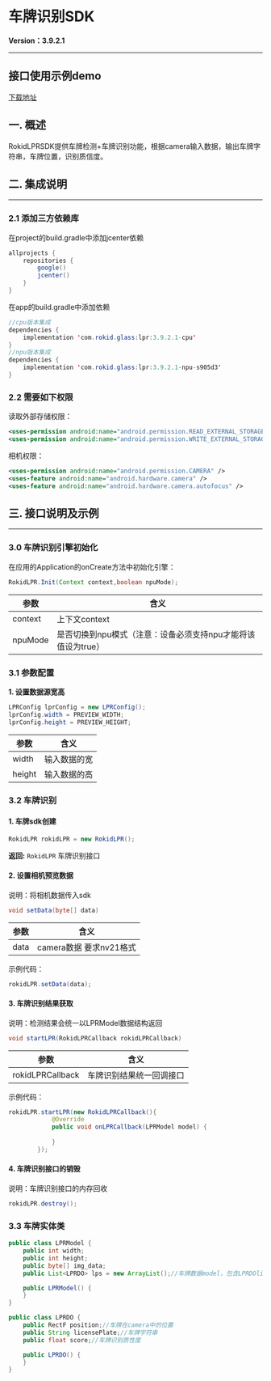 # 车牌识别SDK
**Version：3.9.2.1**

---

## 接口使用示例demo
[下载地址](https://static.rokidcdn.com/sdk/sdk_lprsdk_demo-d96e88c.zip)

## 一. 概述

RokidLPRSDK提供车牌检测+车牌识别功能，根据camera输入数据，输出车牌字符串，车牌位置，识别质信度。

## 二. 集成说明
---
### 2.1 添加三方依赖库
在project的build.gradle中添加jcenter依赖
```java
allprojects {
    repositories {
        google()
        jcenter()
    }
}
```

在app的build.gradle中添加依赖
```java
//cpu版本集成
dependencies {
    implementation 'com.rokid.glass:lpr:3.9.2.1-cpu'
}
//npu版本集成
dependencies {
    implementation 'com.rokid.glass:lpr:3.9.2.1-npu-s905d3'
}
```

### 2.2 需要如下权限
读取外部存储权限：
```xml
<uses-permission android:name="android.permission.READ_EXTERNAL_STORAGE"/>
<uses-permission android:name="android.permission.WRITE_EXTERNAL_STORAGE/>
```
相机权限：
```xml
<uses-permission android:name="android.permission.CAMERA" />
<uses-feature android:name="android.hardware.camera" />
<uses-feature android:name="android.hardware.camera.autofocus" />
```

## 三. 接口说明及示例
---
### 3.0 车牌识别引擎初始化
在应用的Application的onCreate方法中初始化引擎：
```java
RokidLPR.Init(Context context,boolean npuMode);
```
参数|含义
------|---------
context | 上下文context
npuMode | 是否切换到npu模式（注意：设备必须支持npu才能将该值设为true）


### 3.1 参数配置
**1. 设置数据源宽高**
``` java
LPRConfig lprConfig = new LPRConfig();
lprConfig.width = PREVIEW_WIDTH;
lprConfig.height = PREVIEW_HEIGHT;
```
参数|含义
------|---------
width | 输入数据的宽
height | 输入数据的高


### 3.2 车牌识别
#### 1. 车牌sdk创建
``` java
RokidLPR rokidLPR = new RokidLPR();
```

**返回:**
`RokidLPR` 车牌识别接口

#### 2. 设置相机预览数据
说明：将相机数据传入sdk
``` java
void setData(byte[] data)
```
参数|含义
------|---------
data | camera数据 要求nv21格式

示例代码：
```java
rokidLPR.setData(data);
```
#### 3. 车牌识别结果获取
说明：检测结果会统一以LPRModel数据结构返回
``` java
void startLPR(RokidLPRCallback rokidLPRCallback)
```
参数|含义
------|---------
rokidLPRCallback | 车牌识别结果统一回调接口

示例代码：
```java
rokidLPR.startLPR(new RokidLPRCallback(){
            @Override
            public void onLPRCallback(LPRModel model) {
            
            }
        });
```
#### 4. 车牌识别接口的销毁
说明：车牌识别接口的内存回收
```java
rokidLPR.destroy();
```

### 3.3 车牌实体类

```java
public class LPRModel {
    public int width;
    public int height;
    public byte[] img_data;
    public List<LPRDO> lps = new ArrayList();//车牌数据model，包含LPRDOlist

    public LPRModel() {
    }
}

public class LPRDO {
    public RectF position;//车牌在camera中的位置
    public String licensePlate;//车牌字符串
    public float score;//车牌识别质性度

    public LPRDO() {
    }
}
```


